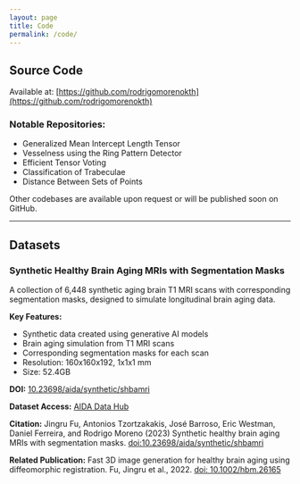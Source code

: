 ```yaml
---
layout: page
title: Code
permalink: /code/
---
```


## **Source Code**

Available at: [https://github.com/rodrigomorenokth](https://github.com/rodrigomorenokth)

### Notable Repositories:
- Generalized Mean Intercept Length Tensor
- Vesselness using the Ring Pattern Detector
- Efficient Tensor Voting
- Classification of Trabeculae
- Distance Between Sets of Points

Other codebases are available upon request or will be published soon on GitHub.


____

## **Datasets**

### Synthetic Healthy Brain Aging MRIs with Segmentation Masks

A collection of 6,448 synthetic aging brain T1 MRI scans with corresponding segmentation masks, designed to simulate longitudinal brain aging data.

**Key Features:**
- Synthetic data created using generative AI models
- Brain aging simulation from T1 MRI scans
- Corresponding segmentation masks for each scan
- Resolution: 160x160x192, 1x1x1 mm
- Size: 52.4GB

**DOI:** [10.23698/aida/synthetic/shbamri](https://doi.org/10.23698/aida/synthetic/shbamri)

**Dataset Access:** [AIDA Data Hub](https://datahub.aida.scilifelab.se/10.23698/aida/synthetic/shbamri)

**Citation:**
Jingru Fu, Antonios Tzortzakakis, José Barroso, Eric Westman, Daniel Ferreira, and Rodrigo Moreno (2023) Synthetic healthy brain aging MRIs with segmentation masks. [doi:10.23698/aida/synthetic/shbamri](https://doi.org/10.23698/aida/synthetic/shbamri)

**Related Publication:**
Fast 3D image generation for healthy brain aging using diffeomorphic registration. Fu, Jingru et al., 2022. [doi: 10.1002/hbm.26165](https://doi.org/10.1002/hbm.26165)



